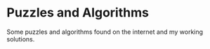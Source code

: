 # Puzzles and Algorithms

Some puzzles and algorithms found on the internet and my working solutions.
